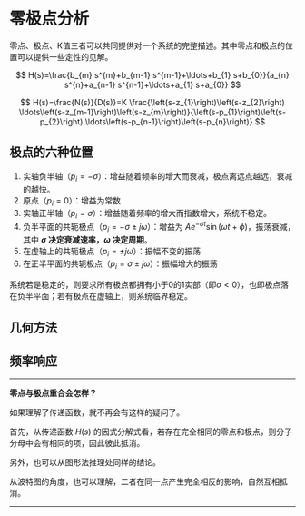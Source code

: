# 零极点分析

零点、极点、K值三者可以共同提供对一个系统的完整描述。其中零点和极点的位置可以提供一些定性的见解。

$$
H(s)=\frac{b_{m} s^{m}+b_{m-1} s^{m-1}+\ldots+b_{1} s+b_{0}}{a_{n} s^{n}+a_{n-1} s^{n-1}+\ldots+a_{1} s+a_{0}}
$$


$$
H(s)=\frac{N(s)}{D(s)}=K \frac{\left(s-z_{1}\right)\left(s-z_{2}\right) \ldots\left(s-z_{m-1}\right)\left(s-z_{m}\right)}{\left(s-p_{1}\right)\left(s-p_{2}\right) \ldots\left(s-p_{n-1}\right)\left(s-p_{n}\right)}
$$


## 极点的六种位置

1. 实轴负半轴（$p_i = -\sigma$）：增益随着频率的增大而衰减，极点离远点越远，衰减的越快。
2. 原点（$p_i = 0$）：增益为常数
3. 实轴正半轴（$p_i = \sigma$）：增益随着频率的增大而指数增大，系统不稳定。
4. 负半平面的共轭极点（$p_i = -\sigma \pm j\omega$）：增益为 $Ae^{-\sigma t}\sin (\omega t+\phi)$，振荡衰减，其中 **$\sigma$ 决定衰减速率，$\omega$ 决定周期**。
5. 在虚轴上的共轭极点（$p_i = \pm j\omega$）：振幅不变的振荡
6. 在正半平面的共轭极点（$p_i = \sigma \pm j\omega$）：振幅增大的振荡

系统若是稳定的，则要求所有极点都拥有小于0的1实部（即$\sigma<0$），也即极点落在负半平面；若有极点在虚轴上，则系统临界稳定。

## 几何方法

## 频率响应





***

**零点与极点重合会怎样？**

如果理解了传递函数，就不再会有这样的疑问了。

首先，从传递函数 $H(s)$ 的因式分解式看，若存在完全相同的零点和极点，则分子分母中会有相同的项，因此彼此抵消。

另外，也可以从图形法推理处同样的结论。

从波特图的角度，也可以理解，二者在同一点产生完全相反的影响，自然互相抵消。

***